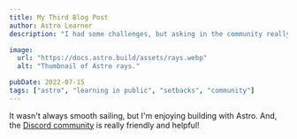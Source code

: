 ```yaml
---
title: My Third Blog Post
author: Astro Learner
description: "I had some challenges, but asking in the community really helped!"

image:
  url: "https://docs.astro.build/assets/rays.webp"
  alt: "Thumbnail of Astro rays."

pubDate: 2022-07-15
tags: ["astro", "learning in public", "setbacks", "community"]
---
```


It wasn't always smooth sailing, but I'm enjoying building with Astro. And, the [Discord community](https://astro.build/chat) is really friendly and helpful!
